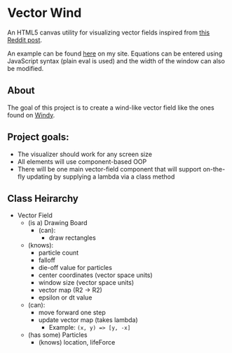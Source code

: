 # Vector Wind
An HTML5 canvas utility for visualizing vector fields inspired from [this Reddit post](https://www.reddit.com/r/math/comments/73mtdr/meeting_point_of_a_vector_field_vy_y_cosy/).

An example can be found [here](https://kylehovey.github.io/vectorwind/index.html) on my site. Equations can be entered using JavaScript syntax (plain eval is used) and the width of the window can also be modified.

## About
The goal of this project is to create a wind-like vector field like the ones found on [Windy](https://windy.com).

## Project goals:
- The visualizer should work for any screen size
- All elements will use component-based OOP
- There will be one main vector-field component that will support on-the-fly updating by supplying a lambda via a class method

## Class Heirarchy
- Vector Field
  - (is a) Drawing Board
    - (can):
      - draw rectangles
  - (knows):
    - particle count
    - falloff
    - die-off value for particles
    - center coordinates (vector space units)
    - window size (vector space units)
    - vector map (R2 -> R2)
    - epsilon or dt value
  - (can):
    - move forward one step
    - update vector map (takes lambda)
      - Example: `(x, y) => [y, -x]`
  - (has some) Particles
    - (knows) location, lifeForce
